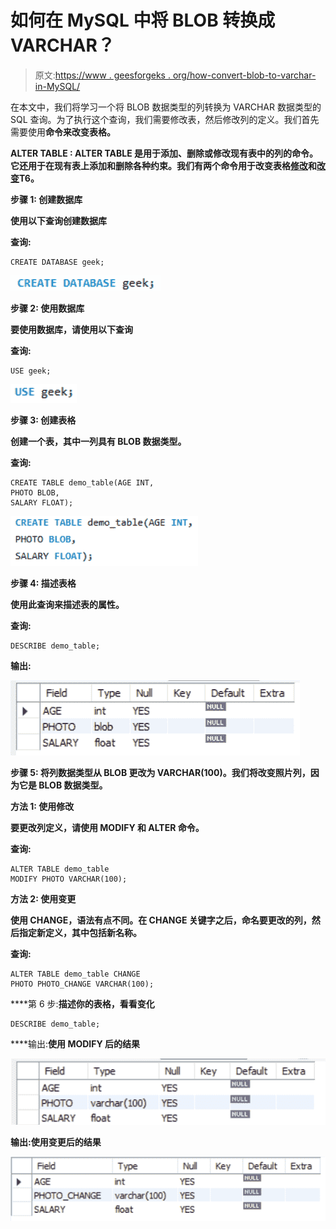 # 如何在 MySQL 中将 BLOB 转换成 VARCHAR？

> 原文:[https://www . geesforgeks . org/how-convert-blob-to-varchar-in-MySQL/](https://www.geeksforgeeks.org/how-to-convert-blob-into-varchar-in-mysql/)

在本文中，我们将学习一个将 BLOB 数据类型的列转换为 VARCHAR 数据类型的 SQL 查询。为了执行这个查询，我们需要修改表，然后修改列的定义。我们首先需要使用[](https://www.geeksforgeeks.org/sql-alter-add-drop-modify/)**命令来改变表格。**

****ALTER TABLE** : ALTER TABLE 是用于添加、删除或修改现有表中的列的命令。它还用于在现有表上添加和删除各种约束。我们有两个命令用于改变表格[修改](https://www.geeksforgeeks.org/sql-alter-add-drop-modify/)和[改变](https://www.geeksforgeeks.org/sql-alter-add-drop-modify/)T6。**

****步骤 1:** 创建数据库**

**使用以下查询创建数据库**

****查询:****

```
CREATE DATABASE geek;
```

**![](img/f5f8ffeb123e2d5b1162a3d05979b51a.png)**

****步骤 2:** 使用数据库**

**要使用数据库，请使用以下查询**

****查询:****

```
USE geek;
```

**![](img/616207b4a8bf016a639914bee5706b78.png)**

****步骤 3:** 创建表格**

**创建一个表，其中一列具有 BLOB 数据类型。**

****查询:****

```
CREATE TABLE demo_table(AGE INT,
PHOTO BLOB,
SALARY FLOAT);
```

**![](img/5d87c36be5db26fa51730c3a1d639013.png)**

****步骤 4:** 描述表格**

**使用此查询来描述表的属性。**

****查询:****

```
DESCRIBE demo_table;
```

****输出:****

**![](img/0fd61a550b0230bb599fb21e847f04fe.png)**

****步骤 5:** 将列数据类型从 BLOB 更改为 VARCHAR(100)。我们将改变照片列，因为它是 BLOB 数据类型。**

****方法 1:** 使用修改**

**要更改列定义，请使用 MODIFY 和 ALTER 命令。**

****查询:****

```
ALTER TABLE demo_table
MODIFY PHOTO VARCHAR(100);
```

****方法 2:** 使用变更**

**使用 CHANGE，语法有点不同。在 CHANGE 关键字之后，命名要更改的列，然后指定新定义，其中包括新名称。**

****查询:****

```
ALTER TABLE demo_table CHANGE 
PHOTO PHOTO_CHANGE VARCHAR(100);
```

****第 6 步:**描述你的表格，看看变化**

```
DESCRIBE demo_table;
```

****输出:**使用 MODIFY 后的结果**

**![](img/7dd1a458e58c62faedf6eb56d1588071.png)**

****输出**:使用变更后的结果**

**![](img/87c9d90ff459b9cba7f92d3297974a29.png)**